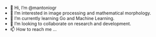 - 👋 Hi, I’m @mantoniogr
- 👀 I’m interested in image processing and mathematical morphology.
- 🌱 I’m currently learning Go and Machine Learning.
- 💞️ I’m looking to collaborate on research and development.
- 📫 How to reach me ...

<!---
mantoniogr/mantoniogr is a ✨ special ✨ repository because its `README.md` (this file) appears on your GitHub profile.
You can click the Preview link to take a look at your changes.
--->
